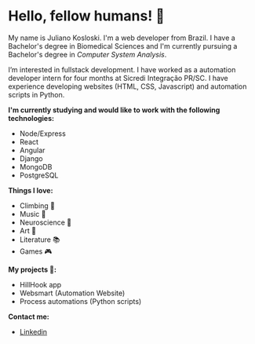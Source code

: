 # Hello, fellow humans! 🦎 

My name is Juliano Kosloski. I'm a web developer from Brazil. I have a Bachelor's degree in Biomedical Sciences and I'm currently pursuing a Bachelor's degree in *Computer System Analysis*.

I’m interested in fullstack development. I have worked as a automation developer intern for four months at Sicredi Integração PR/SC. I have experience developing websites (HTML, CSS, Javascript) and automation scripts in Python.

**I'm currently studying and would like to work with the following technologies:**

  - Node/Express
  - React
  - Angular
  - Django
  - MongoDB
  - PostgreSQL

**Things I love:**

  - Climbing 🧗
  - Music 🎹
  - Neuroscience 🧠
  - Art 🎨
  - Literature 📚
  - Games 🎮


**My projects :sauropod::**   
  - HillHook app
  - Websmart (Automation Website)
  - Process automations (Python scripts)


**Contact me:**

- [Linkedin](https://www.linkedin.com/in/julianokosloski)


